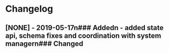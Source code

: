 # Changelog
## [NONE] - 2019-05-17n### Addedn  - added state api, schema fixes and coordination with system managern### Changed




 
